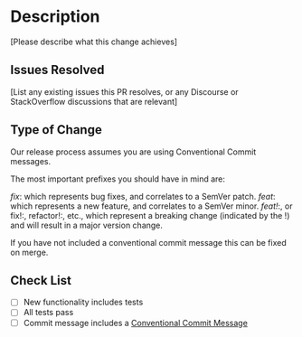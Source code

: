 # Description

[Please describe what this change achieves]

## Issues Resolved

[List any existing issues this PR resolves, or any Discourse or
StackOverflow discussions that are relevant]

## Type of Change

Our release process assumes you are using Conventional Commit messages.

The most important prefixes you should have in mind are:

_fix_: which represents bug fixes, and correlates to a SemVer patch.
_feat_: which represents a new feature, and correlates to a SemVer minor.
_feat!_:, or fix!:, refactor!:, etc., which represent a breaking change (indicated by the !) and will result in a major version change.

If you have not included a conventional commit message this can be fixed on merge.

## Check List

- [ ] New functionality includes tests
- [ ] All tests pass
- [ ] Commit message includes a [Conventional Commit Message](https://www.conventionalcommits.org/en/v1.0.0)
